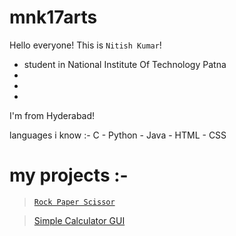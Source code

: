 # mnk17arts
Hello everyone!
 This is `Nitish Kumar`!
 * student in National Institute Of Technology Patna
 * 
 *
 *
 I'm from Hyderabad! 
 
 languages i know :-
 C - Python - Java - HTML - CSS

# my projects :- 

 > [`Rock Paper Scissor`](https://github.com/mnk17arts/Rock-Paper-Scissor)
   
 > [Simple Calculator GUI](https://github.com/mnk17arts/Simple-Calculator-GUI)
  
